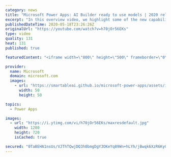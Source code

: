 ```yaml
---
category: news
title: "Microsoft Power Apps: AI Builder ready to use models | 2020 release wave 1 overview"
excerpt: "In this overview video, we highlight some of the new capabilities included in the latest update to Microsoft Power Apps, AI Builder ready to use models.     Here are the capabilities covered:   • Entity extraction helps you by identifying and extracting people, dates, places, locations, etc. from text"
publishedDateTime: 2020-05-18T23:26:26Z
originalUrl: "https://youtube.com/watch?v=h70jOr56EKs"
type: video
quality: 131
heat: 131
published: true

featuredContent: "<iframe width=\"800\" height=\"500\" frameborder=\"0\" src=\"https://www.youtube.com/embed/h70jOr56EKs\" allow=\"accelerometer; autoplay; encrypted-media; gyroscope; picture-in-picture\" allowfullscreen></iframe>"

provider:
  name: Microsoft
  domain: microsoft.com
  images:
    - url: "https://smartableai.github.io/microsoft-power-apps/assets/images/organizations/microsoft.com-50x50.jpg"
      width: 50
      height: 50

topics:
  - Power Apps

images:
  - url: "https://i.ytimg.com/vi/h70jOr56EKs/maxresdefault.jpg"
    width: 1280
    height: 720
    isCached: true

secured: "0TaBEHA1nsUs/VJThTQwjDQ3h0bmgDgY3OKeYq89Wn+hLYh/jBwqk6XzR6Ky0aMyCUxR2+zRThtaYca29LwKEkHgkqxuRm6flmGQMIW0o2QtybREGk5MaM6GxC6bcFZvp+8tb2fUt1/UA6cYNGoZ9Q8OTYZaFn1mpt1o8XabvS3D1ojO05CCf3KuPrcELWfk9cNpg+00zUklSScTRUny+/xS1t9o7aR/PSu/K29OHT4b7R7WV5elwSRtEIu4dint8ezy6j3DfYhu2W0XcStbfdWK4KyLq1ACY4+kUuiGKKJ3OhvJFE5YO7MRZPy18UAalqZ09HBjmSFbRZaqfPgL2xliKXmHSdd7BhK7P0W+3w4qhDcj3/dXJNJOrUGVUME3IRx05Bsv/KhY0ymh36KbWxM5pO5aO2GkRPn/mZFPtRFPs0P9IjpzBdwvfcipQ1Yo;ov5cVLZD096v9JGspsnvbg=="
---
```


